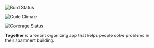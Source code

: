 ![Build Status](https://codeship.com/projects/c09887b0-04b6-0133-8447-52ca95efad4a/status?branch=master)

![Code Climate](https://codeclimate.com/github/thomascchen/together.png)

[![Coverage Status](https://coveralls.io/repos/thomascchen/together/badge.svg?branch=master&service=github)](https://coveralls.io/github/thomascchen/together?branch=master)

**Together** is a tenant organizing app that helps people solve problems in their apartment building.
